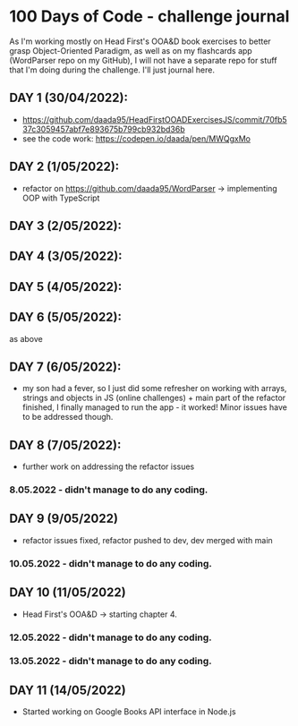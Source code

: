 # 100 Days of Code - challenge journal

As I'm working mostly on Head First's OOA&D book exercises to better grasp Object-Oriented Paradigm, as well as on my flashcards app (WordParser repo on my GitHub),
I will not have a separate repo for stuff that I'm doing during the challenge. I'll just journal here.

## DAY 1 (30/04/2022):
* https://github.com/daada95/HeadFirstOOADExercisesJS/commit/70fb537c3059457abf7e893675b799cb932bd36b
* see the code work: https://codepen.io/daada/pen/MWQgxMo

## DAY 2 (1/05/2022):
* refactor on https://github.com/daada95/WordParser -> implementing OOP with TypeScript

## DAY 3 (2/05/2022):
## DAY 4 (3/05/2022):
## DAY 5 (4/05/2022):
## DAY 6 (5/05/2022):
as above

## DAY 7 (6/05/2022):
* my son had a fever, so I just did some refresher on working with arrays, strings and objects in JS (online challenges) + 
main part of the refactor finished, I finally managed to run the app - it worked! Minor issues have to be addressed though.

## DAY 8 (7/05/2022):
* further work on addressing the refactor issues

### 8.05.2022 - didn't manage to do any coding.

## DAY 9 (9/05/2022)
* refactor issues fixed, refactor pushed to dev, dev merged with main

### 10.05.2022 - didn't manage to do any coding.

## DAY 10 (11/05/2022)
* Head First's OOA&D -> starting chapter 4.

### 12.05.2022 - didn't manage to do any coding.
### 13.05.2022 - didn't manage to do any coding.

## DAY 11 (14/05/2022)
* Started working on Google Books API interface in Node.js
